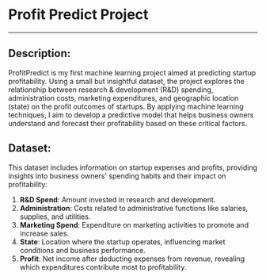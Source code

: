# Profit Predict Project
_______________________________________________________________________________________________
## Description: 
ProfitPredict is my first machine learning project aimed at predicting startup profitability. Using a small but insightful dataset, the project explores the relationship between research & development (R&D) spending, administration costs, marketing expenditures, and geographic location (state) on the profit outcomes of startups. By applying machine learning techniques, I aim to develop a predictive model that helps business owners understand and forecast their profitability based on these critical factors.
## Dataset: 
This dataset includes information on startup expenses and profits, providing insights into business owners' spending habits and their impact on profitability:
1. **R&D Spend**: Amount invested in research and development. 
2. **Administration**: Costs related to administrative functions like salaries, supplies, and utilities.
3. **Marketing Spend**: Expenditure on marketing activities to promote and increase sales.
4. **State**: Location where the startup operates, influencing market conditions and business performance.
5. **Profit**: Net income after deducting expenses from revenue, revealing which expenditures contribute most to profitability.
